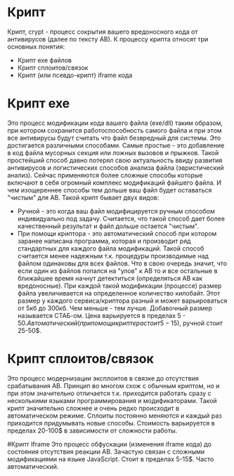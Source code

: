 # Крипт 
Крипт, crypt - процесс сокрытия вашего вредоносного кода от антивирусов (далее по тексту АВ). 
К процессу крипта относят три основных понятия: 
 - Крипт exe файлов 
 - Крипт сплоитов/связок 
 - Крипт (или псевдо-крипт) iframe кода 

# Крипт exe 

Это процесс модификации кода вашего файла (exe/dll) таким образом, при котором сохранится работоспособность самого файла и при этом все антивирусы будут считать что файл безвредный для системы. Это достигается различными способами. Самые простые - это добавление в код файла мусорных секция или ложных вызовов и прыжков. Такой простейший способ давно потерял свою актуальность ввиду развития антивирусов и логистических способов анализа файла (эвристический анализ). 
Сейчас применяются более сложные способы которые включают в себя огромный комплекс модификаций файшего файла. И чем изощереннее способы тем дольше ваш файл будет оставаться "чистым" для АВ. 
Такой крипт бывает двух видов: 
 - Ручной - это когда ваш файл модифицируется ручным способом индивидуально под задачу. Считается, что такой способ дает более качественный результат и файл дольше остается "чистым". 
 - При помощи криптора - это автоматический способ при котором заранее написана программа, которая и производит ряд стандартных для каждого файла модификаций. Такой способ считается менее надежным т.к. процедуры производимые над файлом одинаковы для всех файлов. Что в свою очередь значит, что если один из файлов попался на "улов" к АВ то и все остальные в ближайшее время начнут детектиться (определяться АВ как вредоносные). 
При каждой такой модификации (процессе) размер файла увеличивается на определенное количество килобайт. Этот размер у каждого сервиса/криптора разный и может варьироваться от 5кб до 300кб. Чем меньше - тем лучше. Добавочный размер называется СТАБ-ом. Цена варьируется в пределах 5 - 50$. Автоматический (при помощи криптера стоит 5-15$), ручной стоит 25-50$. 

# Крипт сплоитов/связок 
Это процесс модернизации эксплоитов в cвязке до отсутствия срабатывания АВ. Принцип во многом схож с обычным криптом, но и при этом значительно отличается т.к. приходится работать сразу с несколькими языками программирования и модификаторами. Такой крипт значительно сложнее и очень редко происходит в автоматическом режиме. Сплоиты постоянно меняются и каждый раз приходится придумывать новые способы. Стоимость варьируется в пределах 20-100$ в зависимости от сложности работы. 

#Крипт Iframe 
Это процесс обфускации (изменения iframe кода) до состояния отсутствия реакции АВ. Зачастую связан с сложными модификациями на языке JavaScript. Стоит в пределах 5-15$. Часто автоматический.